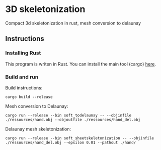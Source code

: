 # 3D skeletonization

Compact 3d skeletonization in rust, mesh conversion to delaunay

## Instructions

### Installing Rust

This program is writen in Rust. You can install the main tool (cargo) [here](https://www.rust-lang.org/tools/install).

### Build and run

Build instructions:
```
cargo build --release
```

Mesh conversion to Delaunay:
```
cargo run --release --bin soft_todelaunay -- --objinfile ./ressources/hand.obj --objoutfile ./ressources/hand_del.obj
```

Delaunay mesh skeletonization:
```
cargo run --release --bin soft_sheetskeletonization -- --objinfile ./ressources/hand_del.obj --epsilon 0.01 --pathout ./hand/
```
